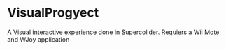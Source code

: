 # VisualProgyect
A Visual interactive experience done in Supercolider. Requiers a Wii Mote and WJoy application
